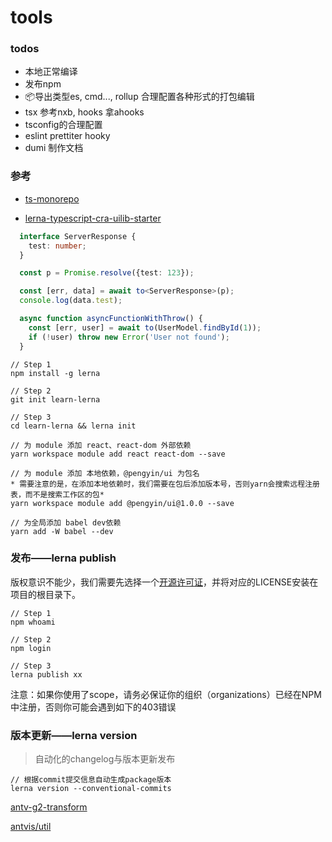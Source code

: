 # tools

### todos

* 本地正常编译
* 发布npm
* 📦导出类型es, cmd..., rollup 合理配置各种形式的打包编辑
* tsx 参考nxb, hooks 拿ahooks
* tsconfig的合理配置
* eslint prettiter hooky
* dumi 制作文档


### 参考

* [ts-monorepo](https://github.com/NiGhTTraX/ts-monorepo)

* [lerna-typescript-cra-uilib-starter](https://github.com/shnydercom/lerna-typescript-cra-uilib-starter)

```ts
  interface ServerResponse {
    test: number;
  }

  const p = Promise.resolve({test: 123});

  const [err, data] = await to<ServerResponse>(p);
  console.log(data.test);

  async function asyncFunctionWithThrow() {
    const [err, user] = await to(UserModel.findById(1));
    if (!user) throw new Error('User not found');
  }
```


```
// Step 1
npm install -g lerna

// Step 2
git init learn-lerna

// Step 3
cd learn-lerna && lerna init

// 为 module 添加 react、react-dom 外部依赖
yarn workspace module add react react-dom --save

// 为 module 添加 本地依赖，@pengyin/ui 为包名
* 需要注意的是，在添加本地依赖时，我们需要在包后添加版本号，否则yarn会搜索远程注册表，而不是搜索工作区的包*
yarn workspace module add @pengyin/ui@1.0.0 --save

// 为全局添加 babel dev依赖
yarn add -W babel --dev

```

### 发布——lerna publish

版权意识不能少，我们需要先选择一个[开源许可证](https://choosealicense.com/)，并将对应的LICENSE安装在项目的根目录下。

```
// Step 1
npm whoami

// Step 2
npm login

// Step 3
lerna publish xx
```

注意：如果你使用了scope，请务必保证你的组织（organizations）已经在NPM中注册，否则你可能会遇到如下的403错误

### 版本更新——lerna version

> 自动化的changelog与版本更新发布

```
// 根据commit提交信息自动生成package版本
lerna version --conventional-commits
```




[antv-g2-transform](https://g2.antv.vision/zh/docs/manual/dataset/transform)

[antvis/util](https://github.com/antvis/util)